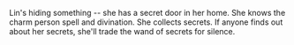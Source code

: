 Lin's hiding something -- she has a secret door in her home. She knows the charm person spell and divination. She collects secrets. If anyone finds out about her secrets, she'll trade the wand of secrets for silence.